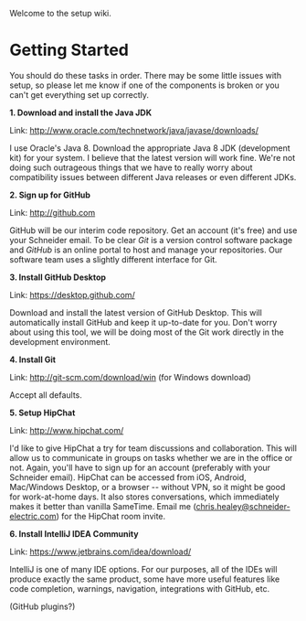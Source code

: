 Welcome to the setup wiki.

# Getting Started
You should do these tasks in order.  There may be some little issues with setup, so please let me know if one of the components is broken or you can't get everything set up correctly.

**1. Download and install the Java JDK**  

Link: <http://www.oracle.com/technetwork/java/javase/downloads/>

I use Oracle's Java 8.  Download the appropriate Java 8 JDK (development kit) for your system.  I believe that the latest version will work fine.  We're not doing such outrageous things that we have to really worry about compatibility issues between different Java releases or even different JDKs.



**2. Sign up for GitHub**

Link: <http://github.com>

GitHub will be our interim code repository.  Get an account (it's free) and use your Schneider email.  To be clear _Git_ is a version control software package and _GitHub_ is an online portal to host and manage your repositories.  Our software team uses a slightly different interface for Git.

**3. Install GitHub Desktop**

Link: <https://desktop.github.com/>

Download and install the latest version of GitHub Desktop. This will automatically install GitHub and keep it up-to-date for you.  Don't worry about using this tool, we will be doing most of the Git work directly in the development environment.

**4. Install Git**

Link: <http://git-scm.com/download/win> (for Windows download)

Accept all defaults.


**5. Setup HipChat**

Link: <http://www.hipchat.com/>

I'd like to give HipChat a try for team discussions and collaboration.  This will allow us to communicate in groups on tasks whether we are in the office or not.  Again, you'll have to sign up for an account (preferably with your Schneider email).  HipChat can be accessed from iOS, Android, Mac/Windows Desktop, or a browser -- without VPN, so it might be good for work-at-home days.  It also stores conversations, which immediately makes it better than vanilla SameTime.  Email me (chris.healey@schneider-electric.com) for the HipChat room invite.

**6. Install IntelliJ IDEA Community**

Link: <https://www.jetbrains.com/idea/download/>

IntelliJ is one of many IDE options.  For our purposes, all of the IDEs will produce exactly the same product, some have more useful features like code completion, warnings, navigation, integrations with GitHub, etc.  

(GitHub plugins?)
